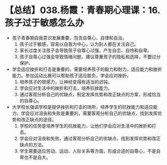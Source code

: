 # 【总结】038.杨霞：青春期心理课：16.孩子过于敏感怎么办

-   孩子青春期自我意识发展重要，包含自尊心、自律和自治。
    1.  孩子过于敏感，容易以自我为中心，认为别人都在关注自己。
    2.  家长过度关注孩子会导致孩子自尊心过强，产生自恋、自怜和自卑。
    3.  孩子自尊心过强会导致情绪问题，建议尊重孩子的隐私和选择，不要过分保护。
-   学会适应挫折和打击是重要的，需要培养孩子的毅力和耐力，适应能力和挫折能力。参加运动比赛可以帮助孩子适应胜负，学会应对挫折。
    1.  培养孩子的顿感力，让神经变得有适当的迟钝。
    2.  学会应对生活中的挫折和打击，培养抗挫能力。
    3.  通过客观分析自己的优缺点，制定发挥优势和改正缺点的方案，形成恰当的自尊心。
-   大学校长强调学校是提供挫折和打击的场所，培养学生的抗挫能力和适应能力。学会应对沮丧和失败是重要的，需要客观分析自己的优缺点，找到发挥优势和改正缺点的途径。
    1.  学校的任务是培养学生的抗挫能力，让他们学会应对生活中的挫折和打击。
    2.  学会应对沮丧和失败，通过客观分析自己的优缺点，找到发挥优势和改正缺点的方法。
    3.  学生需要适应劳动、运动、人际关系等方面，形成合适的自尊心，不是自卑也不是自大。